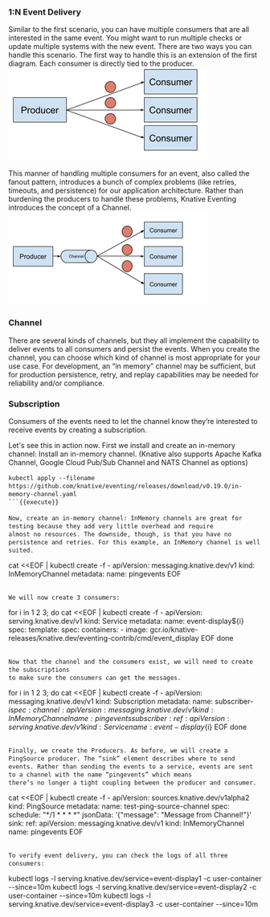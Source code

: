 ### 1:N Event Delivery

Similar to the first scenario, you can have multiple consumers that are all interested in the same event. You might want
to run multiple checks or update multiple systems with the new event. There are two ways you can handle this scenario.
The first way to handle this is an extension of the first diagram. Each consumer is directly tied to the producer.
![1toN](./assets/1toN.png)

This manner of handling multiple consumers for an event, also called the fanout pattern, introduces a bunch of complex
problems (like retries, timeouts, and persistence) for our application architecture. Rather than burdening the producers
to handle these problems, Knative Eventing introduces the concept of a Channel.
![channel](./assets/channel.png)

### Channel

There are several kinds of channels, but they all implement the capability to deliver events to all consumers and persist
the events. When you create the channel, you can choose which kind of channel is most appropriate for your use case.
For development, an “in memory” channel may be sufficient, but for production persistence, retry, and replay capabilities
may be needed for reliability and/or compliance.

### Subscription
Consumers of the events need to let the channel know they’re interested to receive events by creating a subscription.
 
Let's see this in action now. First we install and create an in-memory channel:
Install an in-memory channel. (Knative also supports Apache Kafka Channel, Google Cloud Pub/Sub Channel and NATS Channel as options)
```
kubectl apply --filename https://github.com/knative/eventing/releases/download/v0.19.0/in-memory-channel.yaml
```{{execute}}

Now, create an in-memory channel: InMemory channels are great for testing because they add very little overhead and require 
almost no resources. The downside, though, is that you have no persistence and retries. For this example, an InMemory channel is well suited.

```
cat <<EOF | kubectl create -f -
apiVersion: messaging.knative.dev/v1
kind: InMemoryChannel
metadata:
  name: pingevents
EOF
```{{execute}}

We will now create 3 consumers:

```
for i in 1 2 3; do
cat <<EOF | kubectl create -f -
apiVersion: serving.knative.dev/v1
kind: Service
metadata:
  name: event-display${i}
spec:
  template:
    spec:
      containers:
        - image: gcr.io/knative-releases/knative.dev/eventing-contrib/cmd/event_display
EOF
done
```{{execute}}

Now that the channel and the consumers exist, we will need to create the subscriptions
to make sure the consumers can get the messages.

```
for i in 1 2 3; do
cat <<EOF | kubectl create -f -
apiVersion: messaging.knative.dev/v1
kind: Subscription
metadata:
    name: subscriber-${i}
spec:
    channel:
        apiVersion: messaging.knative.dev/v1
        kind: InMemoryChannel
        name: pingevents
    subscriber:
        ref:
            apiVersion: serving.knative.dev/v1
            kind: Service
            name: event-display${i}
EOF
done
```{{execute}}

Finally, we create the Producers. As before, we will create a PingSource producer. The “sink” element describes where to send
events. Rather than sending the events to a service, events are sent to a channel with the name “pingevents” which means
there’s no longer a tight coupling between the producer and consumer.

```
cat <<EOF | kubectl create -f -
apiVersion: sources.knative.dev/v1alpha2
kind: PingSource
metadata:
  name: test-ping-source-channel
spec:
  schedule: "*/1 * * * *"
  jsonData: '{"message": "Message from Channel!"}'
  sink:
    ref:
      apiVersion: messaging.knative.dev/v1
      kind: InMemoryChannel
      name: pingevents
EOF
```{{execute}}

To verify event delivery, you can check the logs of all three consumers:
```
kubectl logs -l serving.knative.dev/service=event-display1 -c user-container --since=10m
kubectl logs -l serving.knative.dev/service=event-display2 -c user-container --since=10m
kubectl logs -l serving.knative.dev/service=event-display3 -c user-container --since=10m
```{{execute}}
